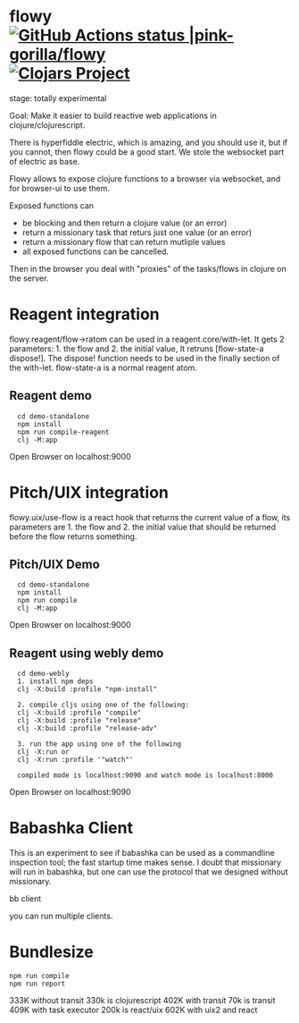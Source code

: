 # flowy [![GitHub Actions status |pink-gorilla/flowy](https://github.com/pink-gorilla/flowy/workflows/CI/badge.svg)](https://github.com/pink-gorilla/flowy/actions?workflow=CI)[![Clojars Project](https://img.shields.io/clojars/v/org.pinkgorilla/flowy.svg)](https://clojars.org/org.pinkgorilla/flowy)


stage: totally experimental

Goal: Make it easier to build reactive web applications in clojure/clojurescript.

There is hyperfiddle electric, which is amazing, and you should use it,
but if you cannot, then flowy could be a good start. We stole the websocket part
of electric as base.

Flowy allows to expose clojure functions to a browser via websocket,
and for browser-ui to use them.

Exposed functions can
- be blocking and then return a clojure value (or an error)
- return a missionary task that returs just one value (or an error)
- return a missionary flow that can return mutliple values
- all exposed functions can be cancelled.

Then in the browser you deal with "proxies" of the tasks/flows in clojure
on the server.

# Reagent integration

flowy.reagent/flow->ratom can be used in a reagent.core/with-let. It
gets 2 parameters: 1. the flow and 2. the initial value, It retruns
[flow-state-a dispose!].  The dispose! function needs to be used in the 
finally section of the with-let. flow-state-a is a normal reagent atom.

## Reagent demo

```
  cd demo-standalone
  npm install
  npm run compile-reagent
  clj -M:app  
```  

Open Browser on localhost:9000

# Pitch/UIX integration

flowy.uix/use-flow is a react hook that returns the current value of a flow,
its parameters are 1. the flow and 2. the initial value that should be returned
before the flow returns something.

## Pitch/UIX Demo

```
  cd demo-standalone
  npm install
  npm run compile
  clj -M:app  
```  

 Open Browser on localhost:9000
 

## Reagent using webly demo

```
  cd demo-webly
  1. install npm deps
  clj -X:build :profile "npm-install"
  
  2. compile cljs using one of the following:
  clj -X:build :profile "compile"
  clj -X:build :profile "release"
  clj -X:build :profile "release-adv"

  3. run the app using one of the following
  clj -X:run or
  clj -X:run :profile '"watch"'
  
  compiled mode is localhost:9090 and watch mode is localhost:8000

```  
Open Browser on localhost:9090 

# Babashka Client

This is an experiment to see if babashka can be used as a commandline inspection tool;
the fast startup time makes sense. I doubt that missionary will run in babashka, but
one can use the protocol that we designed without missionary.

bb client

you can run multiple clients.


# Bundlesize

```  
npm run compile
npm run report

```  

333K without transit      330k is clojurescript
402K with transit          70k is transit
409K with task executor   200k is react/uix
602K with uix2 and react
